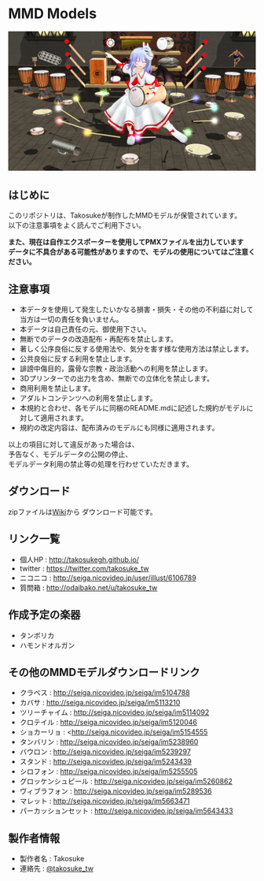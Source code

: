 # MMD Models

![takosuke_musical_instruments.png](takosuke_musical_instruments.png)

## はじめに

このリポジトリは、Takosukeが制作したMMDモデルが保管されています。  
以下の注意事項をよく読んでご利用下さい。  

**また、現在は自作エクスポーターを使用してPMXファイルを出力しています**  
**データに不具合がある可能性がありますので、モデルの使用についてはご注意ください。**  

## 注意事項

* 本データを使用して発生したいかなる損害・損失・その他の不利益に対して当方は一切の責任を負いません。
* 本データは自己責任の元、御使用下さい。
* 無断でのデータの改造配布・再配布を禁止します。
* 著しく公序良俗に反する使用法や、気分を害す様な使用方法は禁止します。
* 公共良俗に反する利用を禁止します。
* 誹謗中傷目的，露骨な宗教・政治活動への利用を禁止します。
* 3Dプリンターでの出力を含め、無断での立体化を禁止します。
* 商用利用を禁止します。
* アダルトコンテンツへの利用を禁止します。
* 本規約と合わせ、各モデルに同梱のREADME.mdに記述した規約がモデルに対して適用されます。
* 規約の改定内容は、配布済みのモデルにも同様に適用されます。

以上の項目に対して違反があった場合は、  
予告なく、モデルデータの公開の停止、  
モデルデータ利用の禁止等の処理を行わせていただきます。

## ダウンロード

zipファイルは[Wiki](https://github.com/TakosukeGH/mmd_models/wiki)から
ダウンロード可能です。

## リンク一覧

- 個人HP : <http://takosukegh.github.io/>
- twitter : <https://twitter.com/takosuke_tw>
- ニコニコ : <http://seiga.nicovideo.jp/user/illust/6106789>
- 質問箱 : <http://odaibako.net/u/takosuke_tw>

## 作成予定の楽器

- タンボリカ
- ハモンドオルガン

## その他のMMDモデルダウンロードリンク

- クラベス : <http://seiga.nicovideo.jp/seiga/im5104788>
- カバサ : <http://seiga.nicovideo.jp/seiga/im5113210>
- ツリーチャイム : <http://seiga.nicovideo.jp/seiga/im5114092>
- クロテイル : <http://seiga.nicovideo.jp/seiga/im5120046>
- ショカーリョ : <http://seiga.nicovideo.jp/seiga/im5154555
- タンバリン : <http://seiga.nicovideo.jp/seiga/im5238960>
- バウロン : <http://seiga.nicovideo.jp/seiga/im5239297>
- スタンド : <http://seiga.nicovideo.jp/seiga/im5243439>
- シロフォン : <http://seiga.nicovideo.jp/seiga/im5255505>
- グロッケンシュピール : <http://seiga.nicovideo.jp/seiga/im5260862>
- ヴィブラフォン : <http://seiga.nicovideo.jp/seiga/im5289536>
- マレット : <http://seiga.nicovideo.jp/seiga/im5663471>
- パーカッションセット : <http://seiga.nicovideo.jp/seiga/im5643433>

## 製作者情報

- 製作者名 : Takosuke
- 連絡先   : [@takosuke_tw](https://twitter.com/takosuke_tw)




